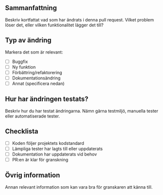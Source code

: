 ﻿## Sammanfattning
Beskriv kortfattat vad som har ändrats i denna pull request. Vilket problem löser det, eller vilken funktionalitet lägger det till?

## Typ av ändring
Markera det som är relevant:

- [ ] Buggfix
- [ ] Ny funktion
- [ ] Förbättring/refaktorering
- [ ] Dokumentationsändring
- [ ] Annat (specificera nedan)

## Hur har ändringen testats?
Beskriv hur du har testat ändringarna. Nämn gärna testmiljö, manuella tester eller automatiserade tester.

## Checklista
- [ ] Koden följer projektets kodstandard
- [ ] Lämpliga tester har lagts till eller uppdaterats
- [ ] Dokumentation har uppdaterats vid behov
- [ ] PR:en är klar för granskning

## Övrig information
Annan relevant information som kan vara bra för granskaren att känna till.
